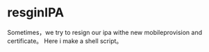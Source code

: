 resginIPA
=========

Sometimes，we try to resign our ipa withe new mobileprovision and certificate。 Here i make a shell script。
